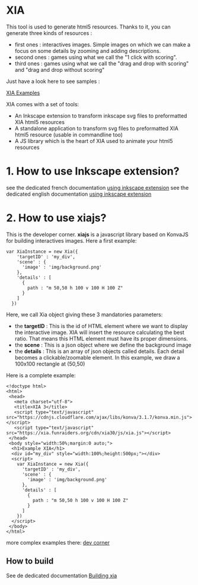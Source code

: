 # XIA

This tool is used to generate html5 resources.
Thanks to it, you can generate three kinds of resources :
- first ones : interactives images. Simple images on which we can make a focus on some details by zooming and adding descriptions.
- second ones : games using what we call the "1 click with scoring".
- third ones : games using what we call the "drag and drop with scoring" and "drag and drop without scoring"

Just have a look here to see samples :

[XIA Examples](https://xia.funraiders.org/exemples.html)

XIA comes with a set of tools:
- An Inkscape extension to transform inkscape svg files to preformatted XIA html5 resources
- A standalone application to transform svg files to preformatted XIA html5 resource (usable in commandline too)
- A JS library which is the heart of XIA used to animate your html5 resources

# 1. How to use Inkscape extension?

see the dedicated french documentation [using inkscape extension](./doc/xia-fr.md)
see the dedicated english documentation [using inkscape extension](./doc/xia-en.md)

# 2. How to use xiajs?

This is the developer corner. **xiajs** is a javascript library based on KonvaJS for building interactives images. Here a first example:

```
var XiaInstance = new Xia({
    'targetID' : 'my_div',
    'scene' : {
      'image' : 'img/background.png'
    },
    'details' : [
      {
        path : "m 50,50 h 100 v 100 H 100 Z"
      }
    ]
  })
```
Here, we call Xia object giving these 3 mandatories parameters:
- the **targetID** : This is the id of HTML element where we want to display the interactive image. XIA will insert the resource calculating the best ratio. That means this HTML element must have its proper dimensions.
- the **scene** : This is a json object where we define the background image
- the **details** : This is an array of json objects called details. Each detail becomes a clickable/zoomable element. In this example, we draw a 100x100 rectangle at (50,50)

Here is a complete example:

```
<!doctype html>
<html>
 <head>
   <meta charset="utf-8">
   <title>XIA 3</title>
   <script type="text/javascript" src="https://cdnjs.cloudflare.com/ajax/libs/konva/3.1.7/konva.min.js"></script>
   <script type="text/javascript" src="https://xia.funraiders.org/cdn/xia30/js/xia.js"></script>
 </head>
 <body style="width:50%;margin:0 auto;">
  <h1>Example XIA</h1>
  <div id="my_div" style="width:100%;height:500px;"></div>
  <script>
    var XiaInstance = new Xia({
      'targetID' : 'my_div',
      'scene' : {
        'image' : 'img/background.png'
      },
      'details' : [
        {
          path : "m 50,50 h 100 v 100 H 100 Z"
        }
      ]
    })
  </script>
 </body>
</html>
```

more complex examples there: [dev corner](./doc/xia-fr-dev.md)

## How to build

See de dedicated documentation [Building xia](./BUILD.md)
